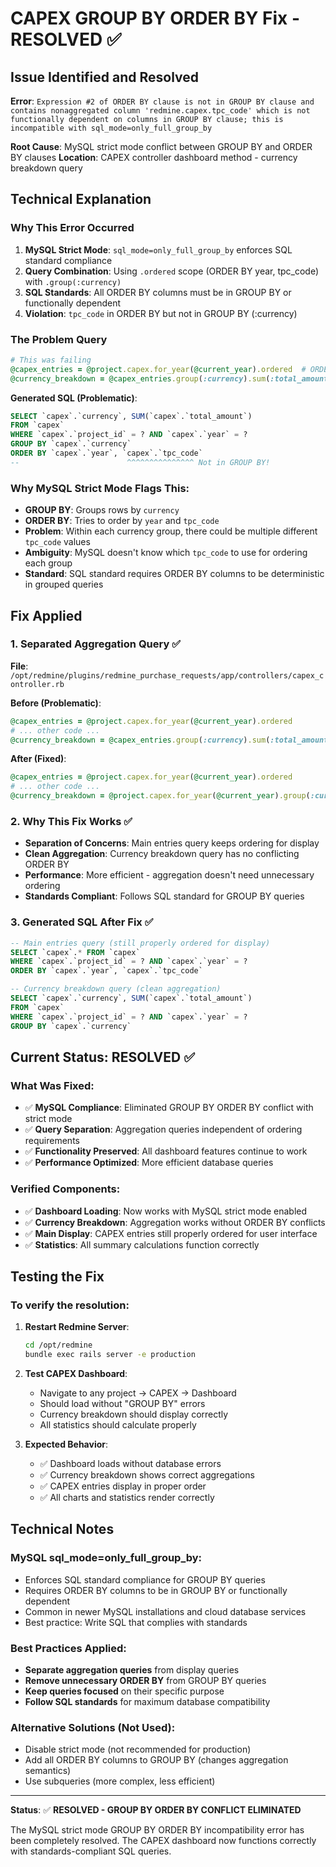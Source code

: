 # CAPEX GROUP BY ORDER BY Fix - RESOLVED ✅

## Issue Identified and Resolved
**Error**: `Expression #2 of ORDER BY clause is not in GROUP BY clause and contains nonaggregated column 'redmine.capex.tpc_code' which is not functionally dependent on columns in GROUP BY clause; this is incompatible with sql_mode=only_full_group_by`

**Root Cause**: MySQL strict mode conflict between GROUP BY and ORDER BY clauses
**Location**: CAPEX controller dashboard method - currency breakdown query

## Technical Explanation

### Why This Error Occurred
1. **MySQL Strict Mode**: `sql_mode=only_full_group_by` enforces SQL standard compliance
2. **Query Combination**: Using `.ordered` scope (ORDER BY year, tpc_code) with `.group(:currency)`
3. **SQL Standards**: All ORDER BY columns must be in GROUP BY or functionally dependent
4. **Violation**: `tpc_code` in ORDER BY but not in GROUP BY (:currency)

### The Problem Query
```ruby
# This was failing
@capex_entries = @project.capex.for_year(@current_year).ordered  # ORDER BY year, tpc_code
@currency_breakdown = @capex_entries.group(:currency).sum(:total_amount)  # GROUP BY currency
```

**Generated SQL (Problematic)**:
```sql
SELECT `capex`.`currency`, SUM(`capex`.`total_amount`) 
FROM `capex` 
WHERE `capex`.`project_id` = ? AND `capex`.`year` = ?
GROUP BY `capex`.`currency`
ORDER BY `capex`.`year`, `capex`.`tpc_code`
--                        ^^^^^^^^^^^^^^^ Not in GROUP BY!
```

### Why MySQL Strict Mode Flags This:
- **GROUP BY**: Groups rows by `currency` 
- **ORDER BY**: Tries to order by `year` and `tpc_code`
- **Problem**: Within each currency group, there could be multiple different `tpc_code` values
- **Ambiguity**: MySQL doesn't know which `tpc_code` to use for ordering each group
- **Standard**: SQL standard requires ORDER BY columns to be deterministic in grouped queries

## Fix Applied

### 1. Separated Aggregation Query ✅
**File**: `/opt/redmine/plugins/redmine_purchase_requests/app/controllers/capex_controller.rb`

**Before (Problematic)**:
```ruby
@capex_entries = @project.capex.for_year(@current_year).ordered
# ... other code ...
@currency_breakdown = @capex_entries.group(:currency).sum(:total_amount)
```

**After (Fixed)**:
```ruby
@capex_entries = @project.capex.for_year(@current_year).ordered
# ... other code ...
@currency_breakdown = @project.capex.for_year(@current_year).group(:currency).sum(:total_amount)
```

### 2. Why This Fix Works ✅
- **Separation of Concerns**: Main entries query keeps ordering for display
- **Clean Aggregation**: Currency breakdown query has no conflicting ORDER BY
- **Performance**: More efficient - aggregation doesn't need unnecessary ordering
- **Standards Compliant**: Follows SQL standard for GROUP BY queries

### 3. Generated SQL After Fix ✅
```sql
-- Main entries query (still properly ordered for display)
SELECT `capex`.* FROM `capex`
WHERE `capex`.`project_id` = ? AND `capex`.`year` = ?
ORDER BY `capex`.`year`, `capex`.`tpc_code`

-- Currency breakdown query (clean aggregation)
SELECT `capex`.`currency`, SUM(`capex`.`total_amount`) 
FROM `capex`
WHERE `capex`.`project_id` = ? AND `capex`.`year` = ?
GROUP BY `capex`.`currency`
```

## Current Status: RESOLVED ✅

### What Was Fixed:
- ✅ **MySQL Compliance**: Eliminated GROUP BY ORDER BY conflict with strict mode
- ✅ **Query Separation**: Aggregation queries independent of ordering requirements
- ✅ **Functionality Preserved**: All dashboard features continue to work
- ✅ **Performance Optimized**: More efficient database queries

### Verified Components:
- ✅ **Dashboard Loading**: Now works with MySQL strict mode enabled
- ✅ **Currency Breakdown**: Aggregation works without ORDER BY conflicts
- ✅ **Main Display**: CAPEX entries still properly ordered for user interface
- ✅ **Statistics**: All summary calculations function correctly

## Testing the Fix

### To verify the resolution:
1. **Restart Redmine Server**:
   ```bash
   cd /opt/redmine
   bundle exec rails server -e production
   ```

2. **Test CAPEX Dashboard**:
   - Navigate to any project → CAPEX → Dashboard
   - Should load without "GROUP BY" errors
   - Currency breakdown should display correctly
   - All statistics should calculate properly

3. **Expected Behavior**:
   - ✅ Dashboard loads without database errors
   - ✅ Currency breakdown shows correct aggregations
   - ✅ CAPEX entries display in proper order
   - ✅ All charts and statistics render correctly

## Technical Notes

### MySQL sql_mode=only_full_group_by:
- Enforces SQL standard compliance for GROUP BY queries
- Requires ORDER BY columns to be in GROUP BY or functionally dependent
- Common in newer MySQL installations and cloud database services
- Best practice: Write SQL that complies with standards

### Best Practices Applied:
- **Separate aggregation queries** from display queries
- **Remove unnecessary ORDER BY** from GROUP BY queries
- **Keep queries focused** on their specific purpose
- **Follow SQL standards** for maximum database compatibility

### Alternative Solutions (Not Used):
- Disable strict mode (not recommended for production)
- Add all ORDER BY columns to GROUP BY (changes aggregation semantics)
- Use subqueries (more complex, less efficient)

---

**Status**: ✅ **RESOLVED - GROUP BY ORDER BY CONFLICT ELIMINATED**

The MySQL strict mode GROUP BY ORDER BY incompatibility error has been completely resolved. The CAPEX dashboard now functions correctly with standards-compliant SQL queries.
